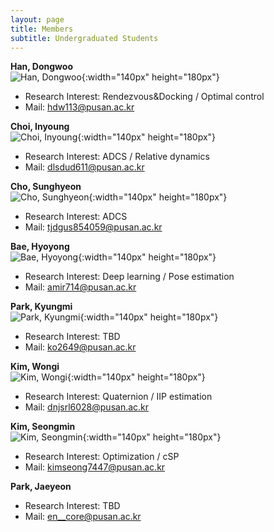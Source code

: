 ```yaml
---
layout: page
title: Members
subtitle: Undergraduated Students
---
```


**Han, Dongwoo**  
![Han, Dongwoo](/assets/img/한동우.jpg){:width="140px" height="180px"}

- Research Interest: Rendezvous&Docking / Optimal control
- Mail: hdw113@pusan.ac.kr


**Choi, Inyoung**  
![Choi, Inyoung](/assets/img/최인영.jpg){:width="140px" height="180px"}

- Research Interest: ADCS / Relative dynamics
- Mail: dlsdud611@pusan.ac.kr


**Cho, Sunghyeon**  
![Cho, Sunghyeon](/assets/img/조성현.jpg){:width="140px" height="180px"}

- Research Interest: ADCS
- Mail: tjdgus854059@pusan.ac.kr


**Bae, Hyoyong**  
![Bae, Hyoyong](/assets/img/배효용.jpg){:width="140px" height="180px"}

- Research Interest: Deep learning / Pose estimation
- Mail: amir714@pusan.ac.kr


**Park, Kyungmi**  
![Park, Kyungmi](/assets/img/박경미.jpg){:width="140px" height="180px"}

- Research Interest: TBD
- Mail: ko2649@pusan.ac.kr


**Kim, Wongi**  
![Kim, Wongi](/assets/img/김원기.jpg){:width="140px" height="180px"}

- Research Interest: Quaternion / IIP estimation
- Mail: dnjsrl6028@pusan.ac.kr


**Kim, Seongmin**  
![Kim, Seongmin](/assets/img/김성민.jpg){:width="140px" height="180px"}

- Research Interest: Optimization / cSP
- Mail: kimseong7447@pusan.ac.kr


**Park, Jaeyeon**  

- Research Interest: TBD
- Mail: en__core@pusan.ac.kr
